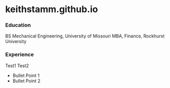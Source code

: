 # keithstamm.github.io
### Education
BS Mechanical Engineering, University of Missouri
MBA, Finance, Rockhurst University
### Experience
Test1
Test2
- Bullet Point 1
- Bullet Point 2
